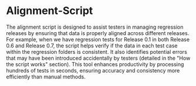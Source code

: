 # Alignment-Script

The alignment script is designed to assist testers in managing regression releases by ensuring that data is properly aligned across different releases. For example, when we have regression tests for Release 0.1 in both Release 0.6 and Release 0.7, the script helps verify if the data in each test case within the regression folders is consistent. It also identifies potential errors that may have been introduced accidentally by testers (detailed in the "How the script works" section). This tool enhances productivity by processing hundreds of tests in seconds, ensuring accuracy and consistency more efficiently than manual methods.
